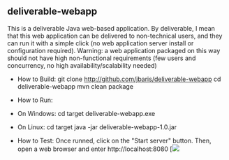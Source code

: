 deliverable-webapp
------------------
This is a deliverable Java web-based application. By deliverable, I mean that this web application can be delivered to non-technical users, and they can run it with a simple click (no web application server install or configuration required). Warning: a web application packaged on this way should not have high non-functional requirements (few users and concurrency, no high availability/scalability needed) 

- How to Build:
git clone http://github.com/jbaris/deliverable-webapp
cd deliverable-webapp
mvn clean package

- How to Run:
* On Windows:
cd target
deliverable-webapp.exe

* On Linux:
cd target
java -jar deliverable-webapp-1.0.jar

- How to Test:
Once runned, click on the "Start server" button. Then, open a web browser and enter http://localhost:8080
[![](http://jbaris.github.com/deliverable-webapp/screenshot.png)